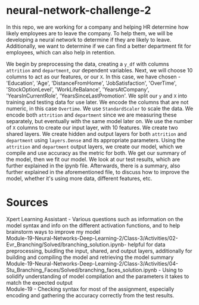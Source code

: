 # neural-network-challenge-2

In this repo, we are working for a company and helping HR determine how likely employees are to leave the company. To help them, we will be developing a neural network to determine if they are likely to leave. Additionally, we want to determine if we can find a better department fit for employees, which can also help in retention.

We begin by preprocessing the data, creating a `y_df` with columns `attrition` and `department`, our dependent variables. Next, we will choose 10 columns to act as our features, or our `X`. In this case, we have chosen - 'Education', 'Age', 'DistanceFromHome', 'JobSatisfaction', 'OverTime', 'StockOptionLevel', 'WorkLifeBalance', 'YearsAtCompany', 'YearsInCurrentRole', 'YearsSinceLastPromotion'. We split our `y` and `X` into training and testing data for use later. We encode the columns that are not numeric, in this case `Overtime`. We use `StandardScaler` to scale the data. We encode both `attrition` and `department` since we are measuring these separately, but eventually with the same model later on. We use the number of `X` columns to create our input layer, with 10 features. We create two shared layers. We create hidden and output layers for both `attrition` and `department` using `layers.Dense` and its appropriate parameters. Using the `attrition` and `department` output layers, we create our model, which we compile and use accuracy as the metric for both. We get our summary of the model, then we fit our model. We look at our test results, which are further explained in the ipynb file. Afterwards, there is a summary, also further explained in the aforementioned file, to discuss how to improve the model, whether it's using more data, different features, etc.

# Sources

Xpert Learning Assistant - Various questions such as information on the model syntax and info on the different activation functions, and to help brainstorm ways to improve my model </br>
Module-19-Neural-Networks-Deep-Learning-2/Class-3/Activities/02-Evr_Branching/Solved/branching_solution.ipynb- helpful for data preprocessing, buidling the input, shared, and output layers, additionally for building and compiling the model and retrieving the model summary</br>
Module-19-Neural-Networks-Deep-Learning-2/Class-3/Activities/04-Stu_Branching_Faces/Solved/branching_faces_solution.ipynb - Using to solidify understanding of model compilation and the parameters it takes to match the expected output</br>
Module-19 - Checking syntax for most of the assignment, especially encoding and gathering the accuracy correctly from the test results.</br>
